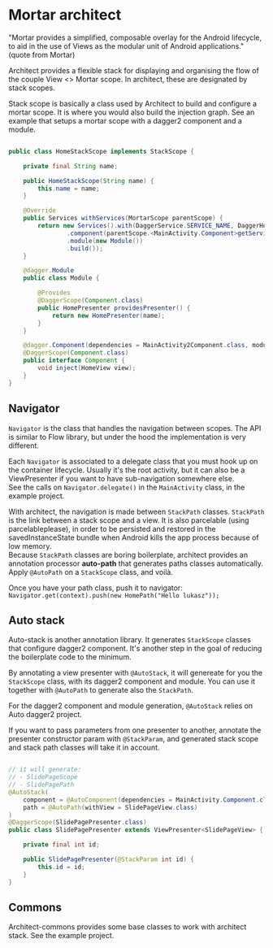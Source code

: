 # Mortar architect

"Mortar provides a simplified, composable overlay for the Android lifecycle, to aid in the use of Views as the modular unit of Android applications." (quote from Mortar)  

Architect provides a flexible stack for displaying and organising the flow of the couple View <> Mortar scope. In architect, these are designated by stack scopes.

Stack scope is basically a class used by Architect to build and configure a mortar scope. It is where you would also build the injection graph. See an example that setups a mortar scope with a dagger2 component and a module.

```java

public class HomeStackScope implements StackScope {

    private final String name;

    public HomeStackScope(String name) {
        this.name = name;
    }

    @Override
    public Services withServices(MortarScope parentScope) {
        return new Services().with(DaggerService.SERVICE_NAME, DaggerHomeStackScope_Component.builder()
                .component(parentScope.<MainActivity.Component>getService(DaggerService.SERVICE_NAME))
                .module(new Module())
                .build());
    }

    @dagger.Module
    public class Module {

        @Provides
        @DaggerScope(Component.class)
        public HomePresenter providesPresenter() {
            return new HomePresenter(name);
        }
    }

    @dagger.Component(dependencies = MainActivity2Component.class, modules = Module.class)
    @DaggerScope(Component.class)
    public interface Component {
        void inject(HomeView view);
    }
}
```


## Navigator

`Navigator` is the class that handles the navigation between scopes. The API is similar to Flow library, but under the hood the implementation is very different.

Each `Navigator` is associated to a delegate class that you must hook up on the container lifecycle. Usually it's the root activity, but it can also be a ViewPresenter if you want to have sub-navigation somewhere else.  
See the calls on `Navigator.delegate()` in the `MainActivity` class, in the example project.

With architect, the navigation is made between `StackPath` classes. `StackPath` is the link between a stack scope and a view. It is also parcelable (using parcelableplease), in order to be persisted and restored in the savedInstanceState bundle when Android kills the app process because of low memory.  
Because `StackPath` classes are boring boilerplate, architect provides an annotation processor **auto-path** that generates paths classes automatically. Apply `@AutoPath` on a `StackScope` class, and voilà.

Once you have your path class, push it to navigator: `Navigator.get(context).push(new HomePath("Hello lukasz"));`


## Auto stack

Auto-stack is another annotation library. It generates `StackScope` classes that configure dagger2 component. It's another step in the goal of reducing the boilerplate code to the minimum.

By annotating a view presenter with `@AutoStack`, it will genereate for you the `StackScope` class, with its dagger2 component and module. You can use it together with `@AutoPath` to generate also the `StackPath`.

For the dagger2 component and module generation, `@AutoStack` relies on Auto dagger2 project.

If you want to pass parameters from one presenter to another, annotate the presenter constructor param with `@StackParam`, and generated stack scope and stack path classes will take it in account.

```java

// it will generate:
// - SlidePageScope
// - SlidePagePath
@AutoStack(
    component = @AutoComponent(dependencies = MainActivity.Component.class),
    path = @AutoPath(withView = SlidePageView.class)
)
@DaggerScope(SlidePagePresenter.class)
public class SlidePagePresenter extends ViewPresenter<SlidePageView> {

    private final int id;

    public SlidePagePresenter(@StackParam int id) {
        this.id = id;
    }
}
```


## Commons

Architect-commons provides some base classes to work with architect stack. See the example project.